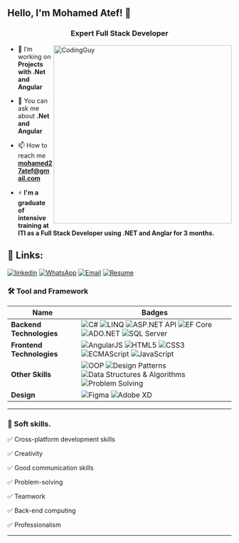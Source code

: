 
## Hello, I'm Mohamed Atef! 👋
<h3 align="center">Expert Full Stack Developer</h3>

<img align= "right" alt="CodingGuy" width="400" src="https://cdn.dribbble.com/users/1162077/screenshots/3848914/media/320984a9ca58b3c73274c9259ecf6de8.gif">


- 🔭 I’m working on **Projects with .Net and Angular**

- 💬 You can ask me about **.Net and Angular**

- 📫 How to reach me **mohamed27atef@gmail.com**

- ⚡ **I'm a graduate of intensive training at ITI as a Full Stack Developer using .NET and Anglar for 3 months.**
 
## 🔗 Links:
[![linkedin](https://img.shields.io/badge/linkedin-0A66C2?style=for-the-badge&logo=linkedin&logoColor=white)](https://www.linkedin.com/in/mohamed27atef/)
[![WhatsApp](https://img.shields.io/badge/WhatsApp-25D366?style=for-the-badge&logo=whatsapp&logoColor=white)](tel:+201000538301)
[![Email](https://img.shields.io/badge/email-1DA1F2?style=for-the-badge&logo=gmail&logoColor=white)](mailto:mohamed27atef@gmail.com)
[![Resume](https://img.shields.io/badge/Resume-1DA1F2?style=for-the-badge&logo=pdf&logoColor=white)](https://raw.githubusercontent.com/Mohamed27Atef/Mohamed27Atef/main/Mohamed%20Atef%20Mohamed.pdf)


### 🛠 Tool and Framework

Name | Badges
--- | --- 
**Backend Technologies**  | ![C#](https://img.shields.io/badge/C%23-239120?style=for-the-badge&logo=c-sharp&logoColor=white) ![LINQ](https://img.shields.io/badge/LINQ-800080?style=for-the-badge&logo=linq&logoColor=white) ![ASP.NET API](https://img.shields.io/badge/ASP.NET-5C2D91?style=for-the-badge&logo=.net&logoColor=white) ![EF Core](https://img.shields.io/badge/EF_Core-5C2D91?style=for-the-badge&logo=.net&logoColor=white) ![ADO.NET](https://img.shields.io/badge/ADO.NET-5C2D91?style=for-the-badge&logo=.net&logoColor=white) ![SQL Server](https://img.shields.io/badge/SQL_Server-CC2927?style=for-the-badge&logo=microsoft-sql-server&logoColor=white)
**Frontend Technologies**  | ![AngularJS](https://img.shields.io/badge/AngularJS-E23237?style=for-the-badge&logo=angularjs&logoColor=white) ![HTML5](https://img.shields.io/badge/HTML5-E34F26?style=for-the-badge&logo=html5&logoColor=white) ![CSS3](https://img.shields.io/badge/CSS3-1572B6?style=for-the-badge&logo=css3&logoColor=white) ![ECMAScript](https://img.shields.io/badge/ECMAScript-F7DF1E?style=for-the-badge&logo=javascript&logoColor=black) ![JavaScript](https://img.shields.io/badge/JavaScript-F7DF1E?style=for-the-badge&logo=javascript&logoColor=black)
**Other Skills** | ![OOP](https://img.shields.io/badge/OOP-555555?style=for-the-badge) ![Design Patterns](https://img.shields.io/badge/Design_Patterns-555555?style=for-the-badge) ![Data Structures & Algorithms](https://img.shields.io/badge/Data_Structures_Algorithms-555555?style=for-the-badge) ![Problem Solving](https://img.shields.io/badge/Problem_Solving-555555?style=for-the-badge)
**Design**  |  ![Figma](https://img.shields.io/badge/figma-%23F24E1E.svg?style=for-the-badge&logo=figma&logoColor=white) ![Adobe XD](https://img.shields.io/badge/Adobe%20XD-470137?style=for-the-badge&logo=Adobe%20XD&logoColor=#FF61F6)

</p> 

<hr>

### 👔 Soft skills.

✅ Cross-platform development skills

✅ Creativity

✅ Good communication skills

✅ Problem-solving

✅ Teamwork

✅ Back-end computing

✅ Professionalism 

<hr>

<!--## ❤ Views and Followers.

<a href="https://github.com/Tolulope05/github-profile-views-counter">
    <img src="https://komarev.com/ghpvc/?username=Mohamed27Atef">
</a>
<a href="https://github.com/Mohamed27Atef?tab=followers"><img src="https://img.shields.io/github/followers/Mohamed27Atef?label=Followers&style=social" alt="GitHub Badge"></a>


 <br>
 
 ## Stats.
 <p><img align="center" src="https://github-readme-stats.vercel.app/api/top-langs/?username=Mohamed27Atef&layout=compact&theme=dark&hide_border=false" /></p>
<p>&nbsp;<img align="center" src="https://github-readme-stats.vercel.app/api?username=Mohamed27Atef&show_icons=true&locale=en&theme=onedark" alt="Mohamed27Atef" /></p>

<p><img align="center" src="https://github-readme-streak-stats.herokuapp.com/?user=Mohamed27Atef&theme=dark" alt="Mohamed27Atef" /></p>
<br/>
 <b>Note:</b> The top languages shown here is just a measure of what I have posted here on GitHub and not my actual skill level, Thank you.-->



<br/>
